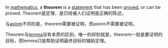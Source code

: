 In [mathematics](https://en.wikipedia.org/wiki/Mathematics "Mathematics"), a **theorem** is a [statement](https://en.wikipedia.org/wiki/Statement_(logic) "Statement (logic)") that has been [proved](https://en.wikipedia.org/wiki/Mathematical_proof "Mathematical proof"), or can be proved.
Theorem是定理，是已经被人们证明是正确的陈述。

与[axiom](2.%20Mathematics/1.%20Pure%20mathematics/Mathematical%20logic/Concepts/Axiom.md)不同的是，theorem需要被证明，而axiom不需要被证明。

Theorem与[lemma](2.%20Mathematics/1.%20Pure%20mathematics/Mathematical%20logic/Concepts/Lemma.md)没有本质的区别，唯一的却别就是，theorem一般是要证明的目标，而lemma只是帮助证明最终目标的辅助定理。